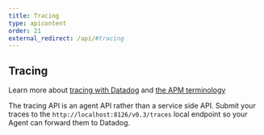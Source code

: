 ```yaml
---
title: Tracing
type: apicontent
order: 21
external_redirect: /api/#tracing
---
```


## Tracing
Learn more about [tracing with Datadog](/tracing) and [the APM terminology](/tracing/miscellaneous/terminology)

The tracing API is an agent API rather than a service side API. Submit your traces to the `http://localhost:8126/v0.3/traces` local endpoint so your Agent can forward them to Datadog.
